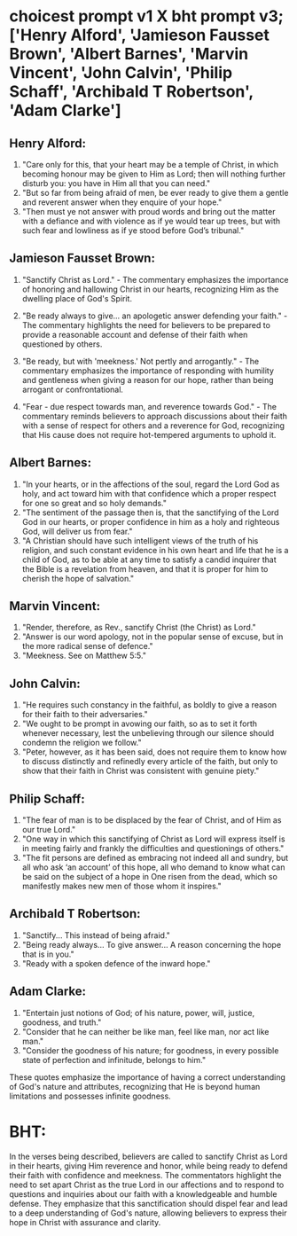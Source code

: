 # choicest prompt v1 X bht prompt v3; ['Henry Alford', 'Jamieson Fausset Brown', 'Albert Barnes', 'Marvin Vincent', 'John Calvin', 'Philip Schaff', 'Archibald T Robertson', 'Adam Clarke']

## Henry Alford:
1. "Care only for this, that your heart may be a temple of Christ, in which becoming honour may be given to Him as Lord; then will nothing further disturb you: you have in Him all that you can need."
2. "But so far from being afraid of men, be ever ready to give them a gentle and reverent answer when they enquire of your hope."
3. "Then must ye not answer with proud words and bring out the matter with a defiance and with violence as if ye would tear up trees, but with such fear and lowliness as if ye stood before God’s tribunal."

## Jamieson Fausset Brown:
1. "Sanctify Christ as Lord." - The commentary emphasizes the importance of honoring and hallowing Christ in our hearts, recognizing Him as the dwelling place of God's Spirit.

2. "Be ready always to give... an apologetic answer defending your faith." - The commentary highlights the need for believers to be prepared to provide a reasonable account and defense of their faith when questioned by others.

3. "Be ready, but with 'meekness.' Not pertly and arrogantly." - The commentary emphasizes the importance of responding with humility and gentleness when giving a reason for our hope, rather than being arrogant or confrontational.

4. "Fear - due respect towards man, and reverence towards God." - The commentary reminds believers to approach discussions about their faith with a sense of respect for others and a reverence for God, recognizing that His cause does not require hot-tempered arguments to uphold it.

## Albert Barnes:
1. "In your hearts, or in the affections of the soul, regard the Lord God as holy, and act toward him with that confidence which a proper respect for one so great and so holy demands."
2. "The sentiment of the passage then is, that the sanctifying of the Lord God in our hearts, or proper confidence in him as a holy and righteous God, will deliver us from fear."
3. "A Christian should have such intelligent views of the truth of his religion, and such constant evidence in his own heart and life that he is a child of God, as to be able at any time to satisfy a candid inquirer that the Bible is a revelation from heaven, and that it is proper for him to cherish the hope of salvation."

## Marvin Vincent:
1. "Render, therefore, as Rev., sanctify Christ (the Christ) as Lord." 
2. "Answer is our word apology, not in the popular sense of excuse, but in the more radical sense of defence."
3. "Meekness. See on Matthew 5:5."

## John Calvin:
1. "He requires such constancy in the faithful, as boldly to give a reason for their faith to their adversaries."
2. "We ought to be prompt in avowing our faith, so as to set it forth whenever necessary, lest the unbelieving through our silence should condemn the religion we follow."
3. "Peter, however, as it has been said, does not require them to know how to discuss distinctly and refinedly every article of the faith, but only to show that their faith in Christ was consistent with genuine piety."

## Philip Schaff:
1. "The fear of man is to be displaced by the fear of Christ, and of Him as our true Lord."
2. "One way in which this sanctifying of Christ as Lord will express itself is in meeting fairly and frankly the difficulties and questionings of others."
3. "The fit persons are defined as embracing not indeed all and sundry, but all who ask ‘an account’ of this hope, all who demand to know what can be said on the subject of a hope in One risen from the dead, which so manifestly makes new men of those whom it inspires."

## Archibald T Robertson:
1. "Sanctify... This instead of being afraid." 
2. "Being ready always... To give answer... A reason concerning the hope that is in you." 
3. "Ready with a spoken defence of the inward hope."

## Adam Clarke:
1. "Entertain just notions of God; of his nature, power, will, justice, goodness, and truth."
2. "Consider that he can neither be like man, feel like man, nor act like man."
3. "Consider the goodness of his nature; for goodness, in every possible state of perfection and infinitude, belongs to him."

These quotes emphasize the importance of having a correct understanding of God's nature and attributes, recognizing that He is beyond human limitations and possesses infinite goodness.


# BHT:
In the verses being described, believers are called to sanctify Christ as Lord in their hearts, giving Him reverence and honor, while being ready to defend their faith with confidence and meekness. The commentators highlight the need to set apart Christ as the true Lord in our affections and to respond to questions and inquiries about our faith with a knowledgeable and humble defense. They emphasize that this sanctification should dispel fear and lead to a deep understanding of God's nature, allowing believers to express their hope in Christ with assurance and clarity.